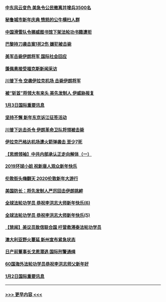 #### [中东风云变色 美急令公民撤离并增兵3500名](../pages/prog202/a102744827.md?t=01041144) 
#### [秘鲁城市新年庆典 愤怒的公牛横扫人群](../pages/prog202/a102744618.md?t=01041144) 
#### [中国滑雪队令挪威图书馆下架法轮功书籍遭拒](../pages/prog202/a102744639.md?t=01041144) 
#### [巴黎持刀袭击案1死2伤 嫌犯被击毙](../pages/prog202/a102744566.md?t=01041144) 
#### [美军击毙伊朗将军 国际社会回应](../pages/prog202/a102744485.md?t=01041144) 
#### [蓬佩奥接受福克斯新闻采访](../pages/prog202/a102744480.md?t=01041144) 
#### [川普下令 空袭伊拉克机场 击毙伊朗将军](../pages/prog202/a102744470.md?t=01041144) 
#### [被“斩首”将领大有来头 美先发制人 伊威胁报复](../pages/prog202/a102744454.md?t=01041144) 
#### [1月3日国际重要讯息](../pages/prog202/a102744301.md?t=01041144) 
#### [坚持不懈 新年东京诉江征签活动](../pages/prog202/a102744303.md?t=01041144) 
#### [川普下达击杀令 伊朗革命卫队将领被击毙](../pages/prog202/a102741911.md?t=01041144) 
#### [伊拉克巴格达机场遭火箭弹袭击 至少7死](../pages/prog202/a102744115.md?t=01041144) 
#### [【思想领袖】中共内部承认正走向解体（一）](../pages/prog202/a102744097.md?t=01041144) 
#### [2019环球小姐 祝新唐人观众新年快乐](../pages/prog202/a102744043.md?t=01041144) 
#### [伦敦街头嗨翻天 2020伦敦新年大游行](../pages/prog202/a102743925.md?t=01041144) 
#### [美国防长：将先发制人严厉回击伊朗挑衅](../pages/prog202/a102743930.md?t=01041144) 
#### [全球法轮功学员 恭祝李洪志大师新年快乐(6)](../pages/prog202/a102743899.md?t=01041144) 
#### [全球法轮功学员 恭祝李洪志大师新年快乐(5)](../pages/prog202/a102743766.md?t=01041144) 
#### [【禁闻】美议员致信联合国 吁营救滞泰法轮功学员](../pages/prog202/a102743781.md?t=01041144) 
#### [澳大利亚野火蔓延 新州宣布紧急状态](../pages/prog202/a102743681.md?t=01041144) 
#### [日产前董事长戈恩潜逃 国际刑警通缉](../pages/prog202/a102743676.md?t=01041144) 
#### [60国海外法轮功学员恭祝李洪志师父新年好](../pages/prog202/a102743628.md?t=01041144) 
#### [1月2日国际重要讯息](../pages/prog202/a102743488.md?t=01041144) 

----
#### [ >>> 更早内容 <<< ](../indexes/prog202-earlier.md)
